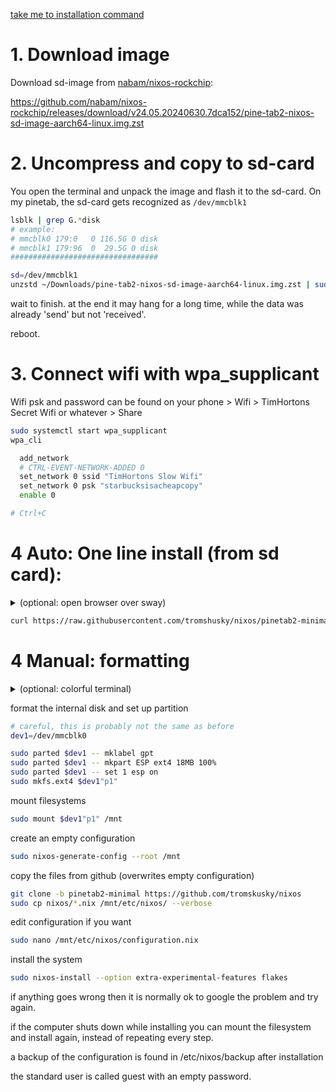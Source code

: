 [take me to installation command](https://github.com/tromshusky/nixos/tree/pinetab2-minimal?tab=readme-ov-file#4-auto-one-line-install-from-sd-card)
# 1. Download image
Download sd-image from [nabam/nixos-rockchip](https://github.com/nabam/nixos-rockchip):

https://github.com/nabam/nixos-rockchip/releases/download/v24.05.20240630.7dca152/pine-tab2-nixos-sd-image-aarch64-linux.img.zst

# 2. Uncompress and copy to sd-card
You open the terminal and unpack the image and flash it to the sd-card. On my pinetab, the sd-card gets recognized as `/dev/mmcblk1`
```bash
lsblk | grep G.*disk
# example:
# mmcblk0 179:0   0 116.5G 0 disk
# mmcblk1 179:96  0  29.5G 0 disk
#################################
```
```bash
sd=/dev/mmcblk1
unzstd ~/Downloads/pine-tab2-nixos-sd-image-aarch64-linux.img.zst | sudo dd bs=1M of=$sd conv=fsync status=progress
```
wait to finish. at the end it may hang for a long time, while the data was already 'send' but not 'received'.

reboot.
# 3. Connect wifi with wpa_supplicant
Wifi psk and password can be found on your phone > Wifi > TimHortons Secret Wifi or whatever > Share
```bash
sudo systemctl start wpa_supplicant
wpa_cli

  add_network
  # CTRL-EVENT-NETWORK-ADDED 0
  set_network 0 ssid "TimHortons Slow Wifi"
  set_network 0 psk "starbucksisacheapcopy"
  enable 0

# Ctrl+C
```

# 4 Auto: One line install (from sd card):
<details>
  <summary>(optional: open browser over sway)</summary>
  
```bash
nix-env -iA nixos.sway nixos.firefox nixos.foot nixos.dmenu
sway # cage -s sway # if that dont work
# Pine+enter on the new screen to open terminal (foot)
swaymsg output "*" transform 90
swaymsg input "*" map_to_output "*"
firefox
# Pine+W or Pine+F for fullscreen
```

</details>

```bash
curl https://raw.githubusercontent.com/tromshusky/nixos/pinetab2-minimal/install.sh | sudo sh
```

# 4 Manual: formatting
<details>
  <summary>(optional: colorful terminal)</summary>
  
```bash
nix-env -iA nixos.fish
fish
```
</details>

format the internal disk and set up partition
```bash
# careful, this is probably not the same as before 
dev1=/dev/mmcblk0
```
```bash
sudo parted $dev1 -- mklabel gpt
sudo parted $dev1 -- mkpart ESP ext4 18MB 100%
sudo parted $dev1 -- set 1 esp on
sudo mkfs.ext4 $dev1"p1"
```
mount filesystems
```bash
sudo mount $dev1"p1" /mnt
```
create an empty configuration
```bash
sudo nixos-generate-config --root /mnt
```
copy the files from github (overwrites empty configuration)
```bash
git clone -b pinetab2-minimal https://github.com/tromskusky/nixos
sudo cp nixos/*.nix /mnt/etc/nixos/ --verbose
```
edit configuration if you want
```bash
sudo nano /mnt/etc/nixos/configuration.nix
```
install the system
```bash
sudo nixos-install --option extra-experimental-features flakes
```
if anything goes wrong then it is normally ok to google the problem and try again.

if the computer shuts down while installing you can mount the filesystem and install again, instead of repeating every step.

a backup of the configuration is found in /etc/nixos/backup after installation

the standard user is called guest with an empty password.
